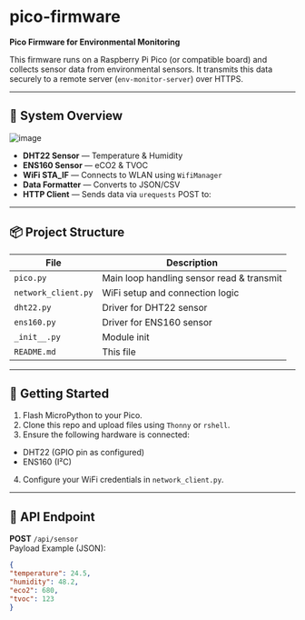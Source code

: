 # pico-firmware

**Pico Firmware for Environmental Monitoring**

This firmware runs on a Raspberry Pi Pico (or compatible board) and collects sensor data from environmental sensors. It transmits this data securely to a remote server (`env-monitor-server`) over HTTPS.

---

## 🧩 System Overview
![image](https://github.com/user-attachments/assets/3306849c-3da1-4027-8544-afb73674edfb)

- **DHT22 Sensor** — Temperature & Humidity
- **ENS160 Sensor** — eCO2 & TVOC
- **WiFi STA_IF** — Connects to WLAN using `WifiManager`
- **Data Formatter** — Converts to JSON/CSV
- **HTTP Client** — Sends data via `urequests` POST to:



---

## 📦 Project Structure

| File             | Description                                 |
|------------------|---------------------------------------------|
| `pico.py`        | Main loop handling sensor read & transmit   |
| `network_client.py` | WiFi setup and connection logic         |
| `dht22.py`       | Driver for DHT22 sensor                     |
| `ens160.py`      | Driver for ENS160 sensor                    |
| `_init__.py`     | Module init                                 |
| `README.md`      | This file                                   |

---

## 🚀 Getting Started

1. Flash MicroPython to your Pico.
2. Clone this repo and upload files using `Thonny` or `rshell`.
3. Ensure the following hardware is connected:
 - DHT22 (GPIO pin as configured)
 - ENS160 (I²C)
4. Configure your WiFi credentials in `network_client.py`.

---

## 📡 API Endpoint

**POST** `/api/sensor`  
Payload Example (JSON):

```json
{
"temperature": 24.5,
"humidity": 48.2,
"eco2": 680,
"tvoc": 123
}
